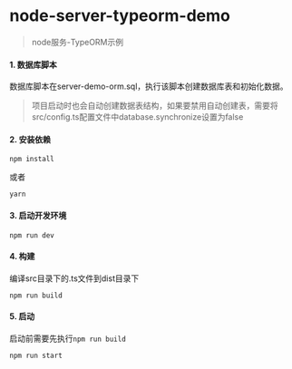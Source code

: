 ﻿# node-server-typeorm-demo
> node服务-TypeORM示例

#### 1. 数据库脚本
数据库脚本在server-demo-orm.sql，执行该脚本创建数据库表和初始化数据。
> 项目启动时也会自动创建数据表结构，如果要禁用自动创建表，需要将src/config.ts配置文件中database.synchronize设置为false

#### 2. 安装依赖
```shell
npm install
```
或者
```shell
yarn
```

#### 3. 启动开发环境
```shell
npm run dev
```

#### 4. 构建
编译src目录下的.ts文件到dist目录下
```shell
npm run build
```

#### 5. 启动
启动前需要先执行``` npm run build ```
```shell
npm run start
```





